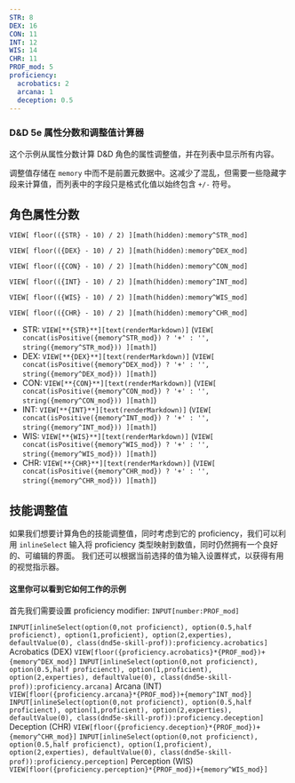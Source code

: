 ```yaml
---
STR: 8
DEX: 16
CON: 11
INT: 12
WIS: 14
CHR: 11
PROF_mod: 5
proficiency:
  acrobatics: 2
  arcana: 1
  deception: 0.5
---
```


### D&D 5e 属性分数和调整值计算器

这个示例从属性分数计算 D&D 角色的属性调整值，并在列表中显示所有内容。

调整值存储在 `memory` 中而不是前置元数据中。这减少了混乱，但需要一些隐藏字段来计算值，而列表中的字段只是格式化值以始终包含 `+/-` 符号。

## 角色属性分数

```meta-bind
VIEW[ floor(({STR} - 10) / 2) ][math(hidden):memory^STR_mod]
```
```meta-bind
VIEW[ floor(({DEX} - 10) / 2) ][math(hidden):memory^DEX_mod]
```
```meta-bind
VIEW[ floor(({CON} - 10) / 2) ][math(hidden):memory^CON_mod]
```
```meta-bind
VIEW[ floor(({INT} - 10) / 2) ][math(hidden):memory^INT_mod]
```
```meta-bind
VIEW[ floor(({WIS} - 10) / 2) ][math(hidden):memory^WIS_mod]
```
```meta-bind
VIEW[ floor(({CHR} - 10) / 2) ][math(hidden):memory^CHR_mod]
```

- STR: `VIEW[**{STR}**][text(renderMarkdown)]` (`VIEW[ concat(isPositive({memory^STR_mod}) ? '+' : '', string({memory^STR_mod})) ][math]`)
- DEX: `VIEW[**{DEX}**][text(renderMarkdown)]` (`VIEW[ concat(isPositive({memory^DEX_mod}) ? '+' : '', string({memory^DEX_mod})) ][math]`)
- CON: `VIEW[**{CON}**][text(renderMarkdown)]` (`VIEW[ concat(isPositive({memory^CON_mod}) ? '+' : '', string({memory^CON_mod})) ][math]`)
- INT: `VIEW[**{INT}**][text(renderMarkdown)]` (`VIEW[ concat(isPositive({memory^INT_mod}) ? '+' : '', string({memory^INT_mod})) ][math]`)
- WIS: `VIEW[**{WIS}**][text(renderMarkdown)]` (`VIEW[ concat(isPositive({memory^WIS_mod}) ? '+' : '', string({memory^WIS_mod})) ][math]`)
- CHR: `VIEW[**{CHR}**][text(renderMarkdown)]` (`VIEW[ concat(isPositive({memory^CHR_mod}) ? '+' : '', string({memory^CHR_mod})) ][math]`)

## 技能调整值

如果我们想要计算角色的技能调整值，同时考虑到它的 proficiency，我们可以利用 `inlineSelect` 输入将 proficiency 类型映射到数值，同时仍然拥有一个良好的、可编辑的界面。
我们还可以根据当前选择的值为输入设置样式，以获得有用的视觉指示器。

#### 这里你可以看到它如何工作的示例

首先我们需要设置 proficiency modifier: `INPUT[number:PROF_mod]`

`INPUT[inlineSelect(option(0,not proficienct), option(0.5,half proficienct), option(1,proficient), option(2,experties), defaultValue(0), class(dnd5e-skill-prof)):proficiency.acrobatics]` Acrobatics (DEX) `VIEW[floor({proficiency.acrobatics}*{PROF_mod})+{memory^DEX_mod}]`
`INPUT[inlineSelect(option(0,not proficienct), option(0.5,half proficienct), option(1,proficient), option(2,experties), defaultValue(0), class(dnd5e-skill-prof)):proficiency.arcana]` Arcana (INT) `VIEW[floor({proficiency.arcana}*{PROF_mod})+{memory^INT_mod}]`
`INPUT[inlineSelect(option(0,not proficienct), option(0.5,half proficienct), option(1,proficient), option(2,experties), defaultValue(0), class(dnd5e-skill-prof)):proficiency.deception]` Deception (CHR) `VIEW[floor({proficiency.deception}*{PROF_mod})+{memory^CHR_mod}]`
`INPUT[inlineSelect(option(0,not proficienct), option(0.5,half proficienct), option(1,proficient), option(2,experties), defaultValue(0), class(dnd5e-skill-prof)):proficiency.perception]` Perception (WIS) `VIEW[floor({proficiency.perception}*{PROF_mod})+{memory^WIS_mod}]`
